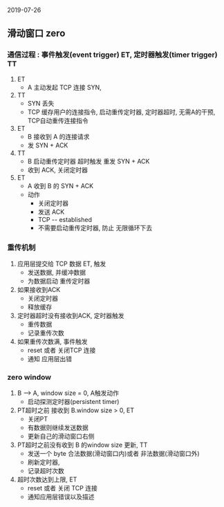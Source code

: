 2019-07-26

## 滑动窗口 zero

### 通信过程 : 事件触发(event trigger) ET, 定时器触发(timer trigger) TT
1. ET
    - A 主动发起 TCP 连接 SYN, 
2. TT
    - SYN 丢失
    - TCP 缓存用户的连接指令, 启动重传定时器, 定时器超时, 无需A的干预, TCP自动重传连接指令
3. ET
    - B 接收到 A 的连接请求
    - 发 SYN + ACK
4. TT
    - B 启动重传定时器 超时触发 重发 SYN + ACK
    - 收到 ACK, 关闭定时器
5. ET
    - A 收到 B 的 SYN + ACK
    - 动作
        - 关闭定时器
        - 发送 ACK
        - TCP -- established
        - 不需要启动重传定时器, 防止 无限循环下去
        
### 重传机制
1. 应用层提交给 TCP 数据 ET, 触发
    - 发送数据, 并缓冲数据
    - 为数据启动 重传定时器
2. 如果接收到ACK
    - 关闭定时器
    - 释放缓存
3. 定时器超时没有接收到ACK, 定时器触发
    - 重传数据
    - 记录重传次数
4. 如果重传次数满, 事件触发
    - reset 或者 关闭TCP 连接
    - 通知 应用层出错


### zero window
1. B --> A, window size = 0, A触发动作
    - 启动探测定时器(persistent timer)
2. PT超时之前 接收到 B.window size > 0, ET
    - 关闭PT
    - 有数据则继续发送数据
    - 更新自己的滑动窗口右侧
3. PT超时之前没有收到 B 的window size 更新, TT
    - 发送一个 byte 合法数据(滑动窗口内)或者 非法数据(滑动窗口外)
    - 刷新定时器, 
    - 记录超时次数
4. 超时次数达到上限, ET
    - reset 或者 关闭 TCP 连接
    - 通知应用层错误以及描述

    
